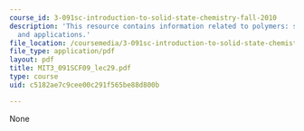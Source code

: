 ```yaml
---
course_id: 3-091sc-introduction-to-solid-state-chemistry-fall-2010
description: 'This resource contains information related to polymers: synthesis, properties
  and applications.'
file_location: /coursemedia/3-091sc-introduction-to-solid-state-chemistry-fall-2010/c5182ae7c9cee00c291f565be88d800b_MIT3_091SCF09_lec29.pdf
file_type: application/pdf
layout: pdf
title: MIT3_091SCF09_lec29.pdf
type: course
uid: c5182ae7c9cee00c291f565be88d800b

---
```

None